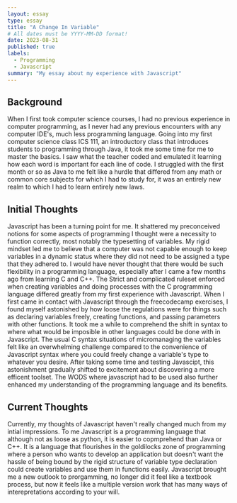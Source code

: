 ```yaml
---
layout: essay
type: essay
title: "A Change In Variable"
# All dates must be YYYY-MM-DD format!
date: 2023-08-31
published: true
labels:
  - Programming
  - Javascript
summary: "My essay about my experience with Javascript"
---
```

## Background
When I first took computer science courses, I had no previous experience in computer programming, as I never had any previous encounters with any computer IDE's, 
much less programming language. Going into my first computer science class ICS 111, an introductory class that introduces students to programming through Java, it 
took me some time for me to master the basics. I saw what the teacher coded and emulated it learning how each word is important for each line of code. I struggled 
with the first month or so as Java to me felt like a hurdle that differed from any math or common core subjects for which I had to study for, it was an entirely 
new realm to which I had to learn entirely new laws.

## Initial Thoughts

Javascript has been a turning point for me. It shattered my preconceived notions for some aspects of programming I thought were a necessity to function correctly, 
most notably the typesetting of variables. My rigid mindset led me to believe that a computer was not capable enough to keep variables in a dynamic status where 
they did not need to be assigned a type that they adhered to. I would have never thought that there would be such flexibility in a programming language, especially 
after I came a few months ago from learning C and C++. The Strict and complicated ruleset enforced when creating variables and doing processes with the C 
programming language differed greatly from my first experience with Javascript. When I first came in contact with Javascript through the freecodecamp exercises, I 
found myself astonished by how loose the regulations were for things such as declaring variables freely, creating functions, and passing parameters with other 
functions. It took me a while to comprehend the shift in syntax to where what would be imposible in other languages could be done with in Javascript. The usual C 
syntax situations of micromanaging the variables felt like an overwhelming challenge compared to the convenience of Javascript syntax where you could freely change 
a variable's type to whatever you desire. After taking some time and testing Javascipt, this astonishment gradually shifted to excitement about discovering a more 
efficent toolset. The WODS where javascript had to be used also further enhanced my understanding of the programming language and its benefits. 

## Current Thoughts

Currently, my thoughts of Javascript haven't really changed much from my intial impressions. To me Javascript is a programming language that although not 
as loose as python, it is easier to copmprehend than Java or C++. It is a language that flourishes in the goldilocks zone of programming where a person who wants 
to develop an application but doesn't want the hassle of being bound by the rigid structure of variable type declaration could create variables and use them in 
functions easily. Javascript brought me a new outlook to prorgamming, no longer did it feel like a textbook process, but now it feels like a multiple version work 
that has many ways of interepretations according to your will.  
